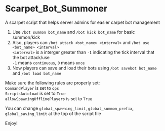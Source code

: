 # Scarpet_Bot_Summoner
A scarpet script that helps server admins for easier carpet bot management

1. Use `/bot summon bot_name` and `/bot kick bot_name` for basic summon/kick
3. Also, players can `/bot attack <bot_name> <interval>` and `/bot use <bot_name> <interval>`  
`<interval>` is a interger greater than `-1` indicating the tick interval that the bot attack/use  
`-1` means `continuous`, `0` means `once`
3. Now players can save and load their bots using `/bot savebot bot_name` and `/bot load bot_name`

Make sure the following rules are properly set:  
`CommandPlayer` is set to `ops`  
`ScriptsAutoload` is set to `True`  
`allowSpawningOfflinePlayers` is set to `True`  

You can change `global_spawning_limit`, `global_summon_prefix`, `global_saving_limit` at the top of the script file

Enjoy!
